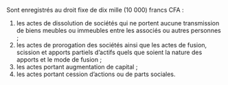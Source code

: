 Sont enregistrés au droit fixe de dix mille (10 000) francs CFA :
1) les actes de dissolution de sociétés qui ne portent aucune transmission de biens
meubles ou immeubles entre les associés ou autres personnes ;
2) les actes de prorogation des sociétés ainsi que les actes de fusion, scission et
apports partiels d’actifs quels que soient la nature des apports et le mode de fusion ;
3) les actes portant augmentation de capital ;
3) les actes portant cession d’actions ou de parts sociales.